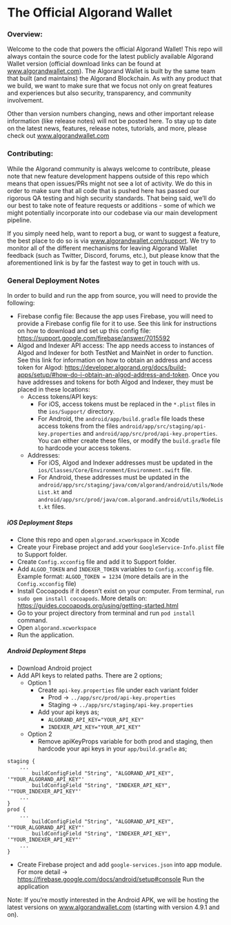 # The Official Algorand Wallet #
### Overview: ###
Welcome to the code that powers the official Algorand Wallet! This repo will always contain the source code for the latest publicly available Algorand Wallet version (official download links can be found at www.algorandwallet.com). The Algorand Wallet is built by the same team that built (and maintains) the Algorand Blockchain. As with any product that we build, we want to make sure that we focus not only on great features and experiences but also security, transparency, and community involvement.

Other than version numbers changing, news and other important release information (like release notes) will not be posted here. To stay up to date on the latest news, features, release notes, tutorials, and more, please check out www.algorandwallet.com  

### Contributing: ###
While the Algorand community is always welcome to contribute, please note that new feature development happens outside of this repo which means that open issues/PRs might not see a lot of activity. We do this in order to make sure that all code that is pushed here has passed our rigorous QA testing and high security standards. That being said, we’ll do our best to take note of feature requests or additions - some of which we might potentially incorporate into our codebase via our main development pipeline. 

If you simply need help, want to report a bug, or want to suggest a feature, the best place to do so is via www.algorandwallet.com/support. We try to monitor all of the different mechanisms for leaving Algorand Wallet feedback (such as Twitter, Discord, forums, etc.), but please know that the aforementioned link is by far the fastest way to get in touch with us. 

### General Deployment Notes ###
In order to build and run the app from source, you will need to provide the following:
- Firebase config file: Because the app uses Firebase, you will need to provide a Firebase config file for it to use. See this link for instructions on how to download and set up this config file: https://support.google.com/firebase/answer/7015592
- Algod and Indexer API access: The app needs access to instances of Algod and Indexer for both TestNet and MainNet in order to function. See this link for information on how to obtain an address and access token for Algod: https://developer.algorand.org/docs/build-apps/setup/#how-do-i-obtain-an-algod-address-and-token. Once you have addresses and tokens for both Algod and Indexer, they must be placed in these locations:
  - Access tokens/API keys: 
    - For iOS, access tokens must be replaced in the `*.plist` files in the `ios/Support/` directory. 
    - For Android, the `android/app/build.gradle` file loads these access tokens from the files `android/app/src/staging/api-key.properties` and `android/app/src/prod/api-key.properties`. You can either create these files, or modify the `build.gradle` file to hardcode your access tokens.
  - Addresses: 
    - For iOS, Algod and Indexer addresses must be updated in the `ios/Classes/Core/Environment/Environment.swift` file. 
    - For Android, these addresses must be updated in the `android/app/src/staging/java/com/algorand/android/utils/NodeList.kt` and `android/app/src/prod/java/com.algorand.android/utils/NodeList.kt` files.

##### iOS Deployment Steps
- Clone this repo and open `algorand.xcworkspace` in Xcode 
- Create your Firebase project and add your `GoogleService-Info.plist` file to Support folder.
- Create `Config.xcconfig` file and add it to Support folder.
- Add `ALGOD_TOKEN` and `INDEXER_TOKEN` variables to `Config.xcconfig` file. Example format: `ALGOD_TOKEN = 1234` (more details are in the `Config.xcconfig` file)
- Install Cocoapods if it doesn’t exist on your computer. From terminal, `run sudo gem install cocoapods`. More details on: https://guides.cocoapods.org/using/getting-started.html
- Go to your project directory from terminal and run `pod install` command.
- Open `algorand.xcworkspace`
- Run the application. 

##### Android Deployment Steps
- Download Android project
- Add API keys to related paths. There are 2 options;
  - Option 1
    - Create `api-key.properties` file under each variant folder
      - Prod -> `../app/src/prod/api-key.properties`
      - Staging → `../app/src/staging/api-key.properties`
    - Add your api keys as;
      - `ALGORAND_API_KEY="YOUR_API_KEY"`
      - `INDEXER_API_KEY="YOUR_API_KEY"`
  - Option 2
    - Remove apiKeyProps variable for both prod and staging, then hardcode your api keys in your `app/build.gradle` as;
```
staging {
    ...
        buildConfigField "String", "ALGORAND_API_KEY", '"YOUR_ALGORAND_API_KEY"'
        buildConfigField "String", "INDEXER_API_KEY", '"YOUR_INDEXER_API_KEY"'
    ...
}
prod {
    ...
        buildConfigField "String", "ALGORAND_API_KEY", '"YOUR_ALGORAND_API_KEY"'
        buildConfigField "String", "INDEXER_API_KEY", '"YOUR_INDEXER_API_KEY"'
    ...
}
```
- Create Firebase project and add `google-services.json` into app module. For more detail → https://firebase.google.com/docs/android/setup#console
Run the application

Note: If you’re mostly interested in the Android APK, we will be hosting the latest versions on www.algorandwallet.com (starting with version 4.9.1 and on).
